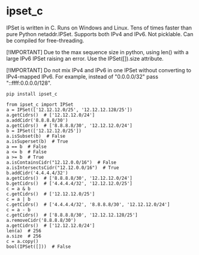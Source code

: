 # ipset_c

IPSet is written in C.
Runs on Windows and Linux.
Tens of times faster than pure Python netaddr.IPSet.
Supports both IPv4 and IPv6. Not picklable. Can be compiled for free-threading.

[!IMPORTANT]
Due to the max sequence size in python, using len() with a large IPv6 IPSet raising an error. Use the IPSet([]).size attribute.

[!IMPORTANT]
Do not mix IPv4 and IPv6 in one IPSet without converting to IPv4-mapped IPv6. For example, instead of "0.0.0.0/32" pass "::ffff:0.0.0.0/128".

```
pip install ipset_c
```

```
from ipset_c import IPSet
a = IPSet(['12.12.12.0/25', '12.12.12.128/25'])
a.getCidrs()  # ['12.12.12.0/24']
a.addCidr('8.8.8.8/30')
a.getCidrs()  # ['8.8.8.8/30', '12.12.12.0/24']
b = IPSet(['12.12.12.0/25'])
a.isSubset(b)  # False
a.isSuperset(b)  # True
a == b  # False
a <= b  # False
a >= b  # True
a.isContainsCidr("12.12.0.0/16")  # False
a.isIntersectsCidr("12.12.0.0/16")  # True
b.addCidr('4.4.4.4/32')
a.getCidrs()  # ['8.8.8.8/30', '12.12.12.0/24']
b.getCidrs()  # ['4.4.4.4/32', '12.12.12.0/25']
c = a & b
c.getCidrs()  # ['12.12.12.0/25']
c = a | b
c.getCidrs()  # ['4.4.4.4/32', '8.8.8.8/30', '12.12.12.0/24']
c = a - b
c.getCidrs()  # ['8.8.8.8/30', '12.12.12.128/25']
a.removeCidr('8.8.8.8/30')
a.getCidrs()  # ['12.12.12.0/24']
len(a)  # 256
a.size  # 256
c = a.copy()
bool(IPSet([]))  # False
```
